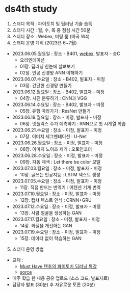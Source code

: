 # ds4th study
1) 스터디 목적 : 파이토치 및 딥러닝 기술 습득
2) 스터디 시간 : 월, 수, 목 중 점심 시간 50분
3) 스터디 장소 : Webex, 미팅 룸 (마곡 W4)
4) 스터디 운영 계획 (2023년 6~7월)

- 2023.06.05.월요일 : 장소 - B401, [webex](https://lgehq.webex.com/lgehq/e.php?MTID=ma5042c254571bb6e88e35e3abec65fc6), 발표자 - 송C
  - 오리엔테이션
  - 01장. 딥러닝 한눈에 살펴보기
  - 02장. 인공 신경망 ANN 이해하기 
- 2023.06.07.수요일 : 장소 - B402, 발표자 - 미정
  - 03장. 간단한 신경망 만들기
- 2023.06.12.월요일 : 장소 - B402, 발표자 - 미정
  - 04장. 사진 분류하기 : CNN과 VGG
- 2023.06.14.수요일 : 장소 - B402, 발표자 - 미정
  - 05장. 유행 따라가기 : ResNet 만들기
- 2023.06.19.월요일 : 장소 - 미정, 발표자 - 미정
  - 06장. 넷플릭스 주가 예측하기 : RNN으로 첫 시계열 학습
- 2023.06.21.수요일 : 장소 - 미정, 발표자 - 미정
  - 07장. 이미지 세그멘테이션 : U-Net
- 2023.06.26.월요일 : 장소 - 미정, 발표자 - 미정
  - 08장. 이미지 노이즈 제거 : 오토인코더
- 2023.06.28.수요일 : 장소 - 미정, 발표자 - 미정
  - 09장. 자동 채색 : Let there be color 모델
- 2023.07.03.월요일 : 장소 - 미정, 발표자 - 미정
  - 10장. 글쓰는 인공지능 : LSTM 텍스트 생성
- 2023.07.05.수요일 : 장소 - 미정, 발표자 - 미정
  - 11장. 직접 만드는 번역기 : 어텐션 기계 번역
- 2023.07.10.월요일 : 장소 - 미정, 발표자 - 미정
  - 12장. 캡챠 텍스트 인식 : CRNN+GRU
- 2023.07.12.수요일 : 장소 - 미정, 발표자 - 미정
  - 13장. 사람 얼굴을 생성하는 GAN
- 2023.07.17.월요일 : 장소 - 미정, 발표자 - 미정
  - 14장. 화질을 개선하는 GAN
- 2023.07.19.수요일 : 장소 - 미정, 발표자 - 미정
  - 15장. 데이터 없이 학습하는 GAN

5) 스터디 운영 방법
- 교재 : 
  - [Must Have 텐초의 파이토치 딥러닝 특강](https://www.millie.co.kr/v3/bookDetail/179572834?referrer=searchResult)
  - [sorce](https://github.com/gilbutITbook/080289)
- 매주 학습 한 내용 공유 업로드 (소스 코드, 발표자료)
- 담당자 발표 (30분) 후 자유로운 토론 (20분)
